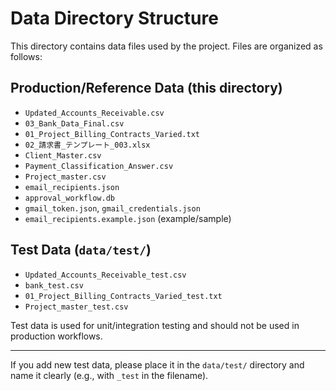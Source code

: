 # Data Directory Structure

This directory contains data files used by the project. Files are organized as follows:

## Production/Reference Data (this directory)
- `Updated_Accounts_Receivable.csv`
- `03_Bank_Data_Final.csv`
- `01_Project_Billing_Contracts_Varied.txt`
- `02_請求書_テンプレート_003.xlsx`
- `Client_Master.csv`
- `Payment_Classification_Answer.csv`
- `Project_master.csv`
- `email_recipients.json`
- `approval_workflow.db`
- `gmail_token.json`, `gmail_credentials.json`
- `email_recipients.example.json` (example/sample)

## Test Data (`data/test/`)
- `Updated_Accounts_Receivable_test.csv`
- `bank_test.csv`
- `01_Project_Billing_Contracts_Varied_test.txt`
- `Project_master_test.csv`

Test data is used for unit/integration testing and should not be used in production workflows.

---
If you add new test data, please place it in the `data/test/` directory and name it clearly (e.g., with `_test` in the filename). 